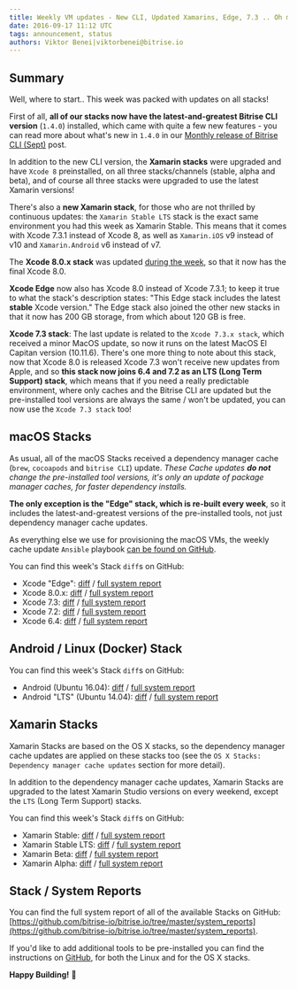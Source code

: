 ```yaml
---
title: Weekly VM updates - New CLI, Updated Xamarins, Edge, 7.3 .. Oh my!
date: 2016-09-17 11:12 UTC
tags: announcement, status
authors: Viktor Benei|viktorbenei@bitrise.io
---
```


## Summary

Well, where to start.. This week was packed with updates on all stacks!

First of all, __all of our stacks now have the latest-and-greatest Bitrise CLI version__
(`1.4.0`) installed, which came with quite a few new features -
you can read more about what's new in `1.4.0` in our
[Monthly release of Bitrise CLI (Sept)](/2016/09/13/monthly-release-of-bitrise-cli-sept.html) post.

In addition to the new CLI version, the __Xamarin stacks__ were upgraded
and have `Xcode 8` preinstalled, on all three stacks/channels (stable, alpha and beta),
and of course all three stacks were upgraded to use the latest Xamarin versions!

There's also a __new Xamarin stack__, for those who are not thrilled by
continuous updates: the `Xamarin Stable LTS` stack is the exact same
environment you had this week as Xamarin Stable.
This means that it comes with Xcode 7.3.1 instead of Xcode 8,
as well as `Xamarin.iOS` v9 instead of v10 and `Xamarin.Android` v6 instead of v7.

The __Xcode 8.0.x stack__ was updated [during the week](/2016/09/14/xcode-8-0-final-available.html),
so that it now has the final Xcode 8.0.

__Xcode Edge__ now also has Xcode 8.0 instead of Xcode 7.3.1; to keep it true to what the stack's
description states: "This Edge stack includes the latest __stable__ Xcode version."
The Edge stack also joined the other new stacks in that it now has 200 GB storage,
from which about 120 GB is free.

__Xcode 7.3 stack__: The last update is related to the `Xcode 7.3.x stack`, which received a minor MacOS update,
so now it runs on the latest MacOS El Capitan version (10.11.6).
There's one more thing to note about this stack, now that Xcode 8.0 is
released Xcode 7.3 won't receive new updates from Apple, and so
__this stack now joins 6.4 and 7.2 as an LTS (Long Term Support) stack__,
which means that if you need a really predictable environment,
where only caches and the Bitrise CLI are updated but the
pre-installed tool versions are always the same / won't be updated, you can
now use the `Xcode 7.3 stack` too!


## macOS Stacks

As usual, all of the macOS Stacks received a dependency manager cache (`brew`, `cocoapods` and `bitrise CLI`) update.
*These Cache updates __do not__ change the pre-installed tool versions, it's
only an update of package manager caches, for faster dependency installs.*

**The only exception is the "Edge" stack, which is re-built every week**,
so it includes the latest-and-greatest versions of the pre-installed tools,
not just dependency manager cache updates.

As everything else we use for
provisioning the macOS VMs, the weekly cache update `Ansible` playbook
[can be found on GitHub](https://github.com/bitrise-io/osx-box-bootstrap/blob/master/weekly-cache-update-playbook.yml).

You can find this week's Stack `diff`s on GitHub:

* Xcode "Edge": [diff](https://github.com/bitrise-io/bitrise.io/pull/69/commits/6a910aef1b0f7a6820645ce268fced28b4a91762) / [full system report](https://github.com/bitrise-io/bitrise.io/blob/master/system_reports/osx-xcode-edge.log)
* Xcode 8.0.x: [diff](https://github.com/bitrise-io/bitrise.io/pull/69/commits/970445e185b5e07efd8a7d1314d2a26d5ddb202b) / [full system report](https://github.com/bitrise-io/bitrise.io/blob/master/system_reports/osx-xcode-8.0.x.log)
* Xcode 7.3: [diff](https://github.com/bitrise-io/bitrise.io/pull/69/commits/53ad1cb7f7016deddb136e00c57d4632d3594f95) / [full system report](https://github.com/bitrise-io/bitrise.io/blob/master/system_reports/osx-xcode-7.3.log)
* Xcode 7.2: [diff](https://github.com/bitrise-io/bitrise.io/pull/69/commits/0911192acf290b82bc48b8916c28c066ac5505ad) / [full system report](https://github.com/bitrise-io/bitrise.io/blob/master/system_reports/osx-xcode-7.2.log)
* Xcode 6.4: [diff](https://github.com/bitrise-io/bitrise.io/pull/69/commits/df6383e29ba65a6c607eb59aca969718c9a9ef9b) / [full system report](https://github.com/bitrise-io/bitrise.io/blob/master/system_reports/osx-xcode-6.4.log)


## Android / Linux (Docker) Stack

You can find this week's Stack `diff`s on GitHub:

* Android (Ubuntu 16.04): [diff](https://github.com/bitrise-io/bitrise.io/pull/69/commits/2f7e0afcc085ce4fc21a3a3019d081045cdeeb51) / [full system report](https://github.com/bitrise-io/bitrise.io/blob/master/system_reports/linux-docker-android.log)
* Android "LTS" (Ubuntu 14.04): [diff](https://github.com/bitrise-io/bitrise.io/pull/69/commits/dd60d03945dbd36464dcdae21ccf6746d69f8600) / [full system report](https://github.com/bitrise-io/bitrise.io/blob/master/system_reports/linux-docker-android-lts.log)


## Xamarin Stacks

Xamarin Stacks are based on the OS X stacks, so the dependency manager cache updates are applied
on these stacks too (see the `OS X Stacks: Dependency manager cache updates` section for more detail).

In addition to the dependency manager cache updates, Xamarin Stacks are upgraded to the latest
Xamarin Studio versions on every weekend, except the `LTS` (Long Term Support) stacks.

You can find this week's Stack `diff`s on GitHub:

* Xamarin Stable: [diff](https://github.com/bitrise-io/bitrise.io/pull/69/commits/03588475d31e4d6515cc9abc5258790eb0db5b19) / [full system report](https://github.com/bitrise-io/bitrise.io/blob/master/system_reports/osx-xamarin-stable.log)
* Xamarin Stable LTS: [diff](https://github.com/bitrise-io/bitrise.io/pull/69/commits/64b854a3c5ab22efdf3e5eabebadcd9cd19598d7) / [full system report](https://github.com/bitrise-io/bitrise.io/blob/master/system_reports/osx-xamarin-stable-LTS.log)
* Xamarin Beta: [diff](https://github.com/bitrise-io/bitrise.io/pull/69/commits/49bc2fa1b47a74c11138895d4319c1116f3f726e) / [full system report](https://github.com/bitrise-io/bitrise.io/blob/master/system_reports/osx-xamarin-beta.log)
* Xamarin Alpha: [diff](https://github.com/bitrise-io/bitrise.io/pull/69/commits/f073f9adacfe09c1ce86d84a4875072605c46cb7) / [full system report](https://github.com/bitrise-io/bitrise.io/blob/master/system_reports/osx-xamarin-alpha.log)


## Stack / System Reports

You can find the full system report of all of the available Stacks
on GitHub: [https://github.com/bitrise-io/bitrise.io/tree/master/system_reports](https://github.com/bitrise-io/bitrise.io/tree/master/system_reports).

If you'd like to add additional tools to be pre-installed you can find the
instructions on [GitHub](https://github.com/bitrise-io/bitrise.io#request-a-tool-to-be-pre-installed-on-a-build-machine),
for both the Linux and for the OS X stacks.

**Happy Building!** 🚀
